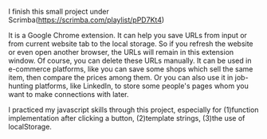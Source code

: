 I finish this small project under Scrimba(https://scrimba.com/playlist/pPD7Kt4)

It is a Google Chrome extension. It can help you save URLs from input or from current website tab to the local storage. So if you refresh the website or even open another browser, the URLs will remain in this extension window. Of course, you can delete these URLs manually. It can be used in e-commerce platforms, like you can save some shops which sell the same item, then compare the prices among them. Or you can also use it in job-hunting platforms, like LinkedIn, to store some people's pages whom you want to make connections with later.

I practiced my javascript skills through this project, especially for (1)function implementation after clicking a button, (2)template strings, (3)the use of localStorage. 
